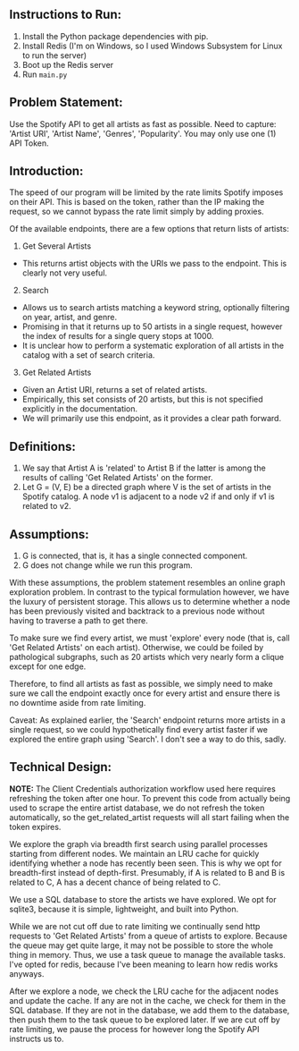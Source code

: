 ## Instructions to Run:
1. Install the Python package dependencies with pip.
2. Install Redis (I'm on Windows, so I used Windows Subsystem for Linux to run the server)
3. Boot up the Redis server
4. Run ```main.py```

## Problem Statement:
Use the Spotify API to get all artists as fast as possible. Need to capture: 'Artist URI', 'Artist Name', 'Genres', 'Popularity'. You may only use one (1) API Token.

## Introduction:
The speed of our program will be limited by the rate limits Spotify imposes on their API. This is based on the token, rather than the IP making the request, so we cannot bypass the rate limit simply by adding proxies.

Of the available endpoints, there are a few options that return lists of artists:
1. Get Several Artists
- This returns artist objects with the URIs we pass to the endpoint. This is clearly not very useful.
2. Search
- Allows us to search artists matching a keyword string, optionally filtering on year, artist, and genre.
- Promising in that it returns up to 50 artists in a single request, however the index of results for a single query stops at 1000.
- It is unclear how to perform a systematic exploration of all artists in the catalog with a set of search criteria.
3. Get Related Artists
- Given an Artist URI, returns a set of related artists.
- Empirically, this set consists of 20 artists, but this is not specified explicitly in the documentation.
- We will primarily use this endpoint, as it provides a clear path forward.

## Definitions:
1. We say that Artist A is 'related' to Artist B if the latter is among the results of calling 'Get Related Artists' on the former.
2. Let G = (V, E) be a directed graph where V is the set of artists in the Spotify catalog. A node v1 is adjacent to a node v2 if and only if v1 is related to v2.

## Assumptions:
1. G is connected, that is, it has a single connected component.
2. G does not change while we run this program.

With these assumptions, the problem statement resembles an online graph exploration problem. In contrast to the typical formulation however, we have the luxury of persistent storage. This allows us to determine whether a node has been previously visited and backtrack to a previous node without having to traverse a path to get there.

To make sure we find every artist, we must 'explore' every node (that is, call 'Get Related Artists' on each artist). Otherwise, we could be foiled by pathological subgraphs, such as 20 artists which very nearly form a clique except for one edge.

Therefore, to find all artists as fast as possible, we simply need to make sure we call the endpoint exactly once for every artist and ensure there is no downtime aside from rate limiting.

Caveat: As explained earlier, the 'Search' endpoint returns more artists in a single request, so we could hypothetically find every artist faster if we explored the entire graph using 'Search'. I don't see a way to do this, sadly.

## Technical Design:

**NOTE:** The Client Credentials authorization workflow used here requires refreshing the token after one hour. To prevent this code from actually being used to scrape the entire artist database, we do not refresh the token automatically, so the get_related_artist requests will all start failing when the token expires.

We explore the graph via breadth first search using parallel processes starting from different nodes. We maintain an LRU cache for quickly identifying whether a node has recently been seen. This is why we opt for breadth-first instead of depth-first. Presumably, if A is related to B and B is related to C, A has a decent chance of being related to C. 

We use a SQL database to store the artists we have explored. We opt for sqlite3, because it is simple, lightweight, and built into Python.

While we are not cut off due to rate limiting we continually send http requests to 'Get Related Artists' from a queue of artists to explore. Because the queue may get quite large, it may not be possible to store the whole thing in memory. Thus, we use a task queue to manage the available tasks. I've opted for redis, because I've been meaning to learn how redis works anyways.

After we explore a node, we check the LRU cache for the adjacent nodes and update the cache. If any are not in the cache, we check for them in the SQL database. If they are not in the database, we add them to the database, then push them to the task queue to be explored later. If we are cut off by rate limiting, we pause the process for however long the Spotify API instructs us to.
